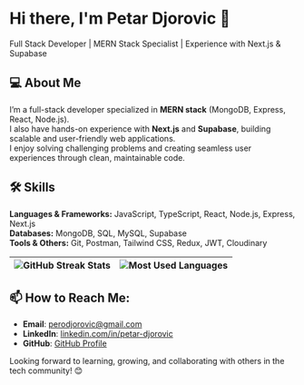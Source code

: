 # Hi there, I'm Petar Djorovic 👋
Full Stack Developer | MERN Stack Specialist | Experience with Next.js & Supabase

## 💻 About Me
I’m a full-stack developer specialized in **MERN stack** (MongoDB, Express, React, Node.js).  
I also have hands-on experience with **Next.js** and **Supabase**, building scalable and user-friendly web applications.  
I enjoy solving challenging problems and creating seamless user experiences through clean, maintainable code.

## 🛠️ Skills
**Languages & Frameworks:** JavaScript, TypeScript, React, Node.js, Express, Next.js  
**Databases:** MongoDB, SQL, MySQL, Supabase  
**Tools & Others:** Git, Postman, Tailwind CSS, Redux, JWT, Cloudinary  

|  ![GitHub Streak Stats](https://github-readme-streak-stats.herokuapp.com/?user=petardjorovic) | ![Most Used Languages](https://github-readme-stats.vercel.app/api/top-langs/?username=petardjorovic&layout=compact&langs_count=5) |
|---|---|


## 📫 How to Reach Me:
- **Email**: [perodjorovic@gmail.com](mailto:perodjorovic@gmail.com)
- **LinkedIn**: [linkedin.com/in/petar-djorovic](https://www.linkedin.com/in/petar-djorovic)  
- **GitHub**: [GitHub Profile](https://github.com/petardjorovic)


Looking forward to learning, growing, and collaborating with others in the tech community! 😊

